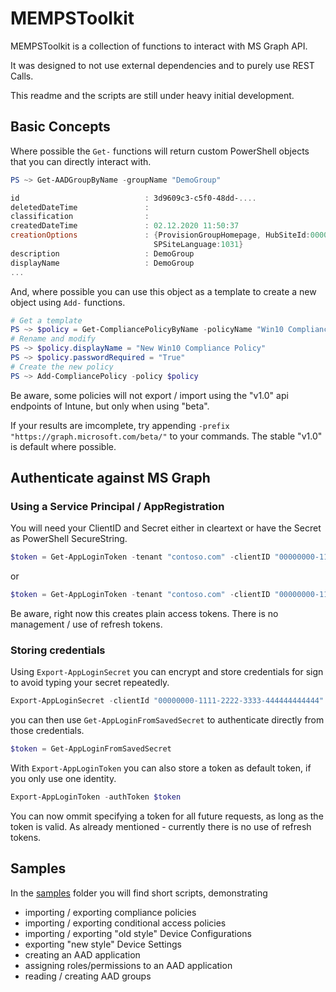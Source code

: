 # MEMPSToolkit

MEMPSToolkit is a collection of functions to interact with MS Graph API.

It was designed to not use external dependencies and to purely use REST Calls.

This readme and the scripts are still under heavy initial development.

## Basic Concepts

Where possible the `Get-` functions will return custom PowerShell objects that you can directly interact with.

```powershell
PS ~> Get-AADGroupByName -groupName "DemoGroup"

id                            : 3d9609c3-c5f0-48dd-....
deletedDateTime               :
classification                :
createdDateTime               : 02.12.2020 11:50:37
creationOptions               : {ProvisionGroupHomepage, HubSiteId:00000000-0000-0000-0000-000000000000,
                                SPSiteLanguage:1031}
description                   : DemoGroup
displayName                   : DemoGroup
...
```

And, where possible you can use this object as a template to create a new object using `Add-` functions.

```powershell
# Get a template
PS ~> $policy = Get-CompliancePolicyByName -policyName "Win10 Compliance Policy"
# Rename and modify
PS ~> $policy.displayName = "New Win10 Compliance Policy"
PS ~> $policy.passwordRequired = "True"
# Create the new policy
PS ~> Add-CompliancePolicy -policy $policy
```

Be aware, some policies will not export / import using the "v1.0" api endpoints of Intune, but only when using "beta". 

If your results are imcomplete, try appending `-prefix "https://graph.microsoft.com/beta/"` to your commands. The stable "v1.0" is default where possible.


## Authenticate against MS Graph

### Using a Service Principal / AppRegistration

You will need your ClientID and Secret either in cleartext or have the Secret as PowerShell SecureString.

```powershell
$token = Get-AppLoginToken -tenant "contoso.com" -clientID "00000000-1111-2222-3333-444444444444" -secretValue $secureStringSecret
```
or
```powershell
$token = Get-AppLoginToken -tenant "contoso.com" -clientID "00000000-1111-2222-3333-444444444444" -secretValue "S3cretV@lue"
```

Be aware, right now this creates plain access tokens. There is no management / use of refresh tokens.  

### Storing credentials

Using `Export-AppLoginSecret` you can encrypt and store credentials for sign to avoid typing your secret repeatedly.

```powershell
Export-AppLoginSecret -clientId "00000000-1111-2222-3333-444444444444" -tenant "contoso.com" -secretValue "S3cretV@lue"
```
you can then use `Get-AppLoginFromSavedSecret` to authenticate directly from those credentials.

```powershell
$token = Get-AppLoginFromSavedSecret
```
With `Export-AppLoginToken` you can also store a token as default token, if you only use one identity. 

```powershell
Export-AppLoginToken -authToken $token
```

You can now ommit specifying a token for all future requests, as long as the token is valid. As already mentioned - currently there is no use of refresh tokens.

## Samples

In the [samples](samples/) folder you will find short scripts, demonstrating

- importing / exporting compliance policies
- importing / exporting conditional access policies
- importing / exporting "old style" Device Configurations
- exporting "new style" Device Settings
- creating an AAD application
- assigning roles/permissions to an AAD application
- reading / creating AAD groups